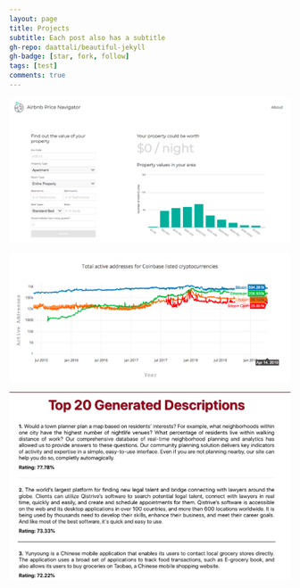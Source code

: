 ```yaml
---
layout: page
title: Projects
subtitle: Each post also has a subtitle
gh-repo: daattali/beautiful-jekyll
gh-badge: [star, fork, follow]
tags: [test]
comments: true
---
```


![Airbnb Price Navigator](https://github.com/tomfox1/tomfox1.github.io/blob/master/img/Airbnb_portfolio.png)

![Stablecoins Analysis](https://github.com/tomfox1/tomfox1.github.io/blob/master/img/stablecoins_portfolio.png)

![99 Problems Generator](https://github.com/tomfox1/tomfox1.github.io/blob/master/img/99problems_portfolio.png)








